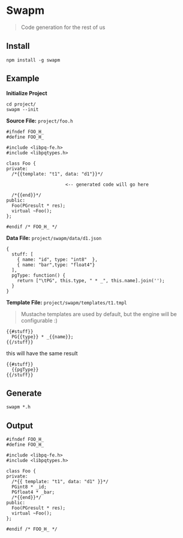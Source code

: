 # Swapm

> Code generation for the rest of us

## Install

    npm install -g swapm

## Example

**Initialize Project**

    cd project/
    swapm --init

**Source File:** `project/foo.h`

    #ifndef FOO_H_
    #define FOO_H_

    #include <libpq-fe.h>
    #include <libpqtypes.h>

    class Foo {
    private:
      /*{{template: "t1", data: "d1"}}*/

                          <-- generated code will go here

      /*{{end}}*/
    public:
      Foo(PGresult * res);
      virtual ~Foo();
    };

    #endif /* FOO_H_ */

**Data File:** `project/swapm/data/d1.json`

    {
      stuff: [
        { name: "id", type: "int8"  },
        { name: "bar",type: "float4"}
      ],
      pgType: function() {
        return ["\tPG", this.type, " * _", this.name].join('');
      }
    }

**Template File:** `project/swapm/templates/t1.tmpl`

> Mustache templates are used by default, but the engine will be configurable :)  

    {{#stuff}}
      PG{{type}} * _{{name}};
    {{/stuff}}

this will have the same result

    {{#stuff}}
      {{pgType}}
    {{/stuff}}

## Generate

    swapm *.h

## Output

    #ifndef FOO_H_
    #define FOO_H_

    #include <libpq-fe.h>
    #include <libpqtypes.h>

    class Foo {
    private:
      /*{{ template: "t1", data: "d1" }}*/
      PGint8 * _id;
      PGfloat4 * _bar;
      /*{{end}}*/
    public:
      Foo(PGresult * res);
      virtual ~Foo();
    };

    #endif /* FOO_H_ */





